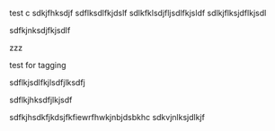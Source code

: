 test c
sdkjfhksdjf
sdflksdlfkjdslf
sdlkfklsdjfljsdlfkjsldf
sdlkjflksjdflkjsdl

sdfkjnksdjfkjsdlf

zzz

test for tagging

sdflkjsdlfkjlsdfjlksdfj

sdflkjhksdfjlkjsdf

sdfkjhsdkfjkdsjfkfiewrfhwkjnbjdsbkhc
sdkvjnlksjdlkjf